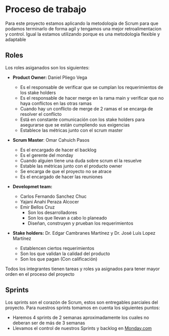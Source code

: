 # Proceso de trabajo
Para este proyecto estamos aplicando la metodologia de Scrum para que podamos terminarlo de forma agil y tengamos una mejor retroalimentacion y control. 
Igual la estamos utilizando porque es una metodología flexible y adaptable 

## Roles

Los roles asiganados son los siguientes:

- **Product Owner:** Daniel Pliego Vega
  -  Es el responsable de verificar que se cumplan los requerimientos de los stake holders 
  -  Es el responsable de hacer merge en la rama main y verificar que no haya conflictos en las otras ramas 
  -  Cuando hay un conflicto de merge de 2 ramas el se encarga de resolver el conflicto 
  -  Está en constante comunicación con los stake holders para asegurarse que se están cumpliendo sus exigencias 
  -  Establece las métricas junto con el scrum master

- **Scrum Master**: Omar Cahuich Pasos
  - Es el encargado de hacer el backlog 
  - Es el gerente del monday 
  - Cuando alguien tiene una duda sobre scrum el la resuelve 
  - Estable las métricas junto con el producto owner
  - Se encarga de que el proyecto no se atrace 
  - Es el encargado de hacer las reuniones 

- **Developmet team:** 
  - Carlos Fernando Sanchez Chuc
  - Yajani Anahi Peraza Alcocer
  - Emir Bellos Cruz
    - Son los desarrolladores 
    - Son los que llevan a cabo lo planeado 
    - Diseñan, construyen y prueban los requerimientos 

- **Stake holders:** Dr. Edgar Cambranes Martínez y Dr. José Luís Lopez Martínez
  - Establencen ciertos requerimientos 
  - Son los que validan la calidad del producto
  - Son los que pagan (Con calificación)

Todos los integrantes tienen tareas y roles ya asignados para tener mayor orden en el proceso del proyecto 

## Sprints
Los sprints son el corazón de Scrum, estos son entregables parciales del proyecto. Para nuestros sprints tomamos en cuenta los siguientes puntos:

- Haremos 4 sprints de 2 semanas aproximadamente los cuales no deberan ser de más de 3 semanas
- Llevamos el control de nuestros Sprints y backlog en [Monday.com](https://uady-cast.monday.com/boards/841731238) 
